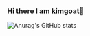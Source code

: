 ### Hi there I am kimgoat👋


![Anurag's GitHub stats](https://github-readme-stats.vercel.app/api?username=kimgoat&show_icons=true&theme=shadow_green)



<!--
**kimgoat/kimgoat** is a ✨ _special_ ✨ repository because its `README.md` (this file) appears on your GitHub profile.

Here are some ideas to get you started:

- 🔭 I’m currently working on ...
- 🌱 I’m currently learning ...
- 👯 I’m looking to collaborate on ...
- 🤔 I’m looking for help with ...
- 💬 Ask me about ...
- 📫 How to reach me: ...
- 😄 Pronouns: ...
- ⚡ Fun fact: ...
-->
